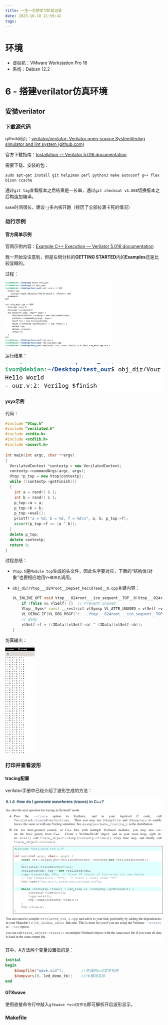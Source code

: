 ```yaml
---
title: 一生一芯预学习阶段记录
date: 2023-10-18 21:59:41
tags:
---
```


# 环境

- 虚拟机：VMware Workstation Pro 16
- 系统：Debian 12.2

# 6 - 搭建verilator仿真环境

## 安装verilator

### 下载源代码

github网页：[verilator/verilator: Verilator open-source SystemVerilog simulator and lint system (github.com)](https://github.com/verilator/verilator)

官方下载指南：[Installation — Verilator 5.016 documentation](https://verilator.org/guide/latest/install.html)

需要下载、安装的包：

```shell
sudo apt-get install git help2man perl python3 make autoconf g++ flex bison ccache
```

通过`git tag`查看版本之后结果是一长串，通过`git checkout v5.008`切换版本之后构造加编译。

`make`时间很长，建议`-j`多内核开跑（经历了全部拉满卡死的情况）

### 运行示例

#### 官方简单示例

官网示例内容：[Example C++ Execution — Verilator 5.016 documentation](https://verilator.org/guide/latest/example_cc.html#example-c-execution)

我一开始没注意到，但是左侧分栏的**GETTING STARTED**内的**Examples**还是比较显眼的。

过程：

<img src="一生一芯预学习阶段记录/image-20231019102045209.png" alt="image-20231019102045209" style="zoom:33%;" />

运行结果：

<img src="一生一芯预学习阶段记录/image-20231019101929730.png" alt="image-20231019101929730" style="zoom: 67%;" />

#### ysyx示例

代码：

```cpp
#include "Vtop.h"
#include "verilated.h"
#include <stdio.h>
#include <stdlib.h>
#include <assert.h>

int main(int argc, char **argv)
{
  VerilatedContext *contextp = new VerilatedContext;
  contextp->commandArgs(argc, argv);
  Vtop *p_top = new Vtop{contextp};
  while (!contextp->gotFinish())
  {
    int a = rand() & 1;
    int b = rand() & 1;
    p_top->a = a;
    p_top->b = b;
    p_top->eval();
    printf("a = %d, b = %d, f = %d\n", a, b, p_top->f);
    assert(p_top->f == (a ^ b));
  }
  delete p_top;
  delete contextp;
  return 0;
}
```

过程总结：

- `Vtop.h`是`Module top`生成的头文件，因此名字要对应，下面的“结构体/对象"也要相应地用`V+模块名`调用。

- `obj_dir/Vtop___024root__DepSet_heccd7ead__0.cpp`关键内容：

  ```cpp
  VL_INLINE_OPT void Vtop___024root___ico_sequent__TOP__0(Vtop___024root* vlSelf) {
      if (false && vlSelf) {}  // Prevent unused
      Vtop__Syms* const __restrict vlSymsp VL_ATTR_UNUSED = vlSelf->vlSymsp;
      VL_DEBUG_IF(VL_DBG_MSGF("+    Vtop___024root___ico_sequent__TOP__0\n"); );
      // Body
      vlSelf->f = ((IData)(vlSelf->a) ^ (IData)(vlSelf->b));
  }
  ```

仿真输出：

<img src="一生一芯预学习阶段记录/image-20231019214957331.png" alt="image-20231019214957331" style="zoom: 33%;" />

### 打印并查看波形

#### tracing配置

verilator手册中已经介绍了波形生成的方法：

<img src="一生一芯预学习阶段记录/image-20231023185702001.png" alt="image-20231023185702001" style="zoom: 67%;" />

其中，A方法两个变量设置指的是：

```verilog
initial
begin            
    $dumpfile("wave.vcd");        //生成的vcd文件名称
    $dumpvars(0, led_demo_tb);    //tb模块名称
end
```

#### GTKwave

使用直接命令行中敲入`gtkwave +vcd文件名`即可解析开启波形显示。

### Makefile
